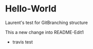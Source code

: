 # Hello-World
Laurent's test for GitBranching structure

This a new change into README-Edit1

+ travis test
